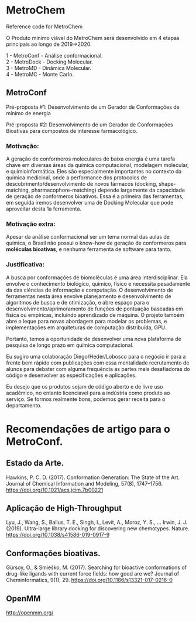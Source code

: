 # MetroChem
Reference code for MetroChem

O Produto mínimo viável do MetroChem será desenvolvido em 4 etapas principais ao longo de 2019->2020.

1 - MetroConf - Análise conformacional.  
2 - MetroDock - Docking Molecular.  
3 - MetroMD - Dinâmica Molecular.  
4 - MetroMC - Monte Carlo.  

## MetroConf 

Pré-proposta #1: Desenvolvimento de um Gerador de Conformações de mínimo de energia

Pré-proposta #2: Desenvolvimento de um Gerador de Conformações Bioativas
para compostos de interesse farmacológico.

### Motivação:
A geração de conformeros moleculares de baixa energia é uma tarefa chave
em diversas áreas da química computacional, modelagem molecular, e
quimioinformática. Eles são especialmente importantes no contexto da
química medicinal, onde a performance dos protocolos de
descobrimento/desenvolvimento de novos fármacos (docking,
shape-matching, pharmacophore-matching) depende largamente da capacidade
de geração de conformeros bioativos. Essa é a primeira das ferramentas,
em seguida iremos desenvolver uma de Docking Molecular que pode 
aproveitar desta 1a ferramenta.

### Motivação extra:
Apesar da análise conformacional ser um tema normal das aulas de química, o Brasil não possui o know-how de geração de conformeros para <b>moléculas bioativas</b>, e nenhuma ferramenta de software para tanto.

### Justificativa:
A busca por conformações de biomoléculas é uma área interdisciplinar.
Ela envolve o conhecimento biológico, químico, físico e necessita
pesadamente da das ciências de informação e computação. O
desenvolvimento de ferramentas nesta área envolve planejamento e
desenvolvimento de algoritmos de busca e de otimização, e abre espaço
para o desenvolvimento/aprimoramento de funções de pontuação baseadas em
física ou empíricas, incluindo aprendizado de máquina. O projeto também
abre o leque para novas abordagem para modelar os problemas, e
implementações em arquiteturas de computação distribuída, GPU.


Portanto, temos a oportunidade de desenvolver uma nova plataforma de
pesquisa de longo prazo em química computacional.


Eu sugiro uma colaboração Diego/Heder/Lobosco para o negócio ir para a
frente bem rápido com publicações com essa mentalidade recrutamento de
alunos para debater com alguma frequência as partes mais desafiadoras do
código e desenvolver as especificações e aplicações.

Eu desejo que os produtos sejam de código aberto e de livre uso
acadêmico, no entanto licenciavel para a indústria como produto ao
serviço. Se formos realmente bons, podemos gerar receita para o
departamento.


# Recomendações de artigo para o MetroConf.

## Estado da Arte.
Hawkins, P. C. D. (2017). Conformation Generation: The State of the Art.
Journal of Chemical Information and Modeling, 57(8), 1747–1756.
https://doi.org/10.1021/acs.jcim.7b00221

## Aplicação de High-Throughput
Lyu, J., Wang, S., Balius, T. E., Singh, I., Levit, A., Moroz, Y. S., ...
Irwin, J. J. (2019). Ultra-large library docking for discovering new
chemotypes. Nature. https://doi.org/10.1038/s41586-019-0917-9

## Conformações bioativas.
Gürsoy, O., & Smieško, M. (2017). Searching for bioactive conformations
of drug-like ligands with current force fields: how good are we? Journal
of Cheminformatics, 9(1), 29. https://doi.org/10.1186/s13321-017-0216-0

## OpenMM
http://openmm.org/
